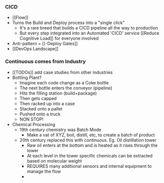 ### CICD
- [[Flow]]
- Turns the Build and Deploy process into a "single click"
	- It's a rare breed that builds a CICD pipeline all the way to production
	- But every step integrated into an Automated 'CICD' service [[Reduce Cognitive Load]]  for everyone involved
- Anti-pattern = [[-Deploy Gates]]
- [[DevOps Landscape]]
### Continuous comes from Industry
- [[TODOs]] add case studies from other industries
- Bottling Plant?
	- Imagine each code change as a Coke bottle
	- The next bottle enters the conveyor (pipeline)
	- Hits the filling station (build+package)
	- Then gets capped
	- Then racked up into a case
	- Stacked onto a pallet
	- Pushed onto a truck
	- NON STOP!
- Chemical Processing
	- 19th century chemistry was Batch Mode 
		- Make a vat of XYZ, boil, distill, etc, to create a batch of product
	- 20th century replaced this with continuous. Eg. Oil distillation tower
		- Raw oil enters at the bottom and is heated as it rises through the tower
		- At each level in the tower specific chemicals can be extracted based on molecular weight 
		- REQUIRES many additional sensors and internal equipment to manage the flow
		- 